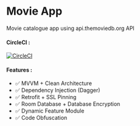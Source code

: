 # Movie App
Movie catalogue app using api.themoviedb.org API

#### CircleCI :
[![CircleCI](https://circleci.com/gh/pristyan/capstone-movie-app/tree/master.svg?style=svg)](https://circleci.com/gh/pristyan/capstone-movie-app/tree/master)

#### Features :
- ✅ MVVM + Clean Architecture
- ✅ Dependency Injection (Dagger)
- ✅ Retrofit + SSL Pinning
- ✅ Room Database + Database Encryption
- ✅ Dynamic Feature Module
- ✅ Code Obfuscation
